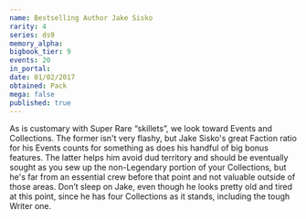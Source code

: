 ```yaml
---
name: Bestselling Author Jake Sisko
rarity: 4
series: ds9
memory_alpha:
bigbook_tier: 9
events: 20
in_portal:
date: 01/02/2017
obtained: Pack
mega: false
published: true
---
```


As is customary with Super Rare “skillets”, we look toward Events and Collections. The former isn't very flashy, but Jake Sisko's great Faction ratio for his Events counts for something as does his handful of big bonus features. The latter helps him avoid dud territory and should be eventually sought as you sew up the non-Legendary portion of your Collections, but he's far from an essential crew before that point and not valuable outside of those areas. Don’t sleep on Jake, even though he looks pretty old and tired at this point, since he has four Collections as it stands, including the tough Writer one.
